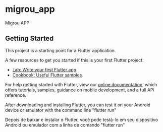 # migrou_app

Migrou APP

## Getting Started

This project is a starting point for a Flutter application.

A few resources to get you started if this is your first Flutter project:

- [Lab: Write your first Flutter app](https://flutter.dev/docs/get-started/codelab)
- [Cookbook: Useful Flutter samples](https://flutter.dev/docs/cookbook)

For help getting started with Flutter, view our
[online documentation](https://flutter.dev/docs), which offers tutorials,
samples, guidance on mobile development, and a full API reference.

After downloading and installing Flutter, you can test it on your Android device or emulator
with the command line "flutter run"

Depois de baixar e instalar o Flutter, você pode testá-lo em seu dispositivo Android ou emulador
com a linha de comando "flutter run"
